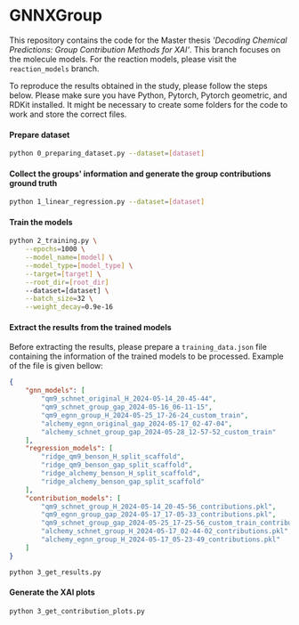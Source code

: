# GNNXGroup

This repository contains the code for the Master thesis *'Decoding Chemical Predictions: Group Contribution Methods for XAI'*. This branch focuses on the molecule models. For the reaction models, please visit the `reaction_models` branch.

To reproduce the results obtained in the study, please follow the steps below. Please make sure you have Python, Pytorch, Pytorch geometric, and RDKit installed. It might be necessary to create some folders for the code to work and store the correct files. 

#### Prepare dataset
```bash
python 0_preparing_dataset.py --dataset=[dataset]
```

#### Collect the groups' information and generate the group contributions ground truth
```bash
python 1_linear_regression.py --dataset=[dataset]
```

#### Train the models
```bash
python 2_training.py \
    --epochs=1000 \
    --model_name=[model] \
    --model_type=[model_type] \
    --target=[target] \
    --root_dir=[root_dir] 
    --dataset=[dataset] \
    --batch_size=32 \
    --weight_decay=0.9e-16
```

#### Extract the results from the trained models

Before extracting the results, please prepare a `training_data.json` file containing the information of the trained models to be processed. Example of the file is given bellow:

```json
{
    "gnn_models": [
        "qm9_schnet_original_H_2024-05-14_20-45-44",
        "qm9_schnet_group_gap_2024-05-16_06-11-15",
        "qm9_egnn_group_H_2024-05-25_17-26-24_custom_train",
        "alchemy_egnn_original_gap_2024-05-17_02-47-04",
        "alchemy_schnet_group_gap_2024-05-28_12-57-52_custom_train"
    ],
    "regression_models": [
        "ridge_qm9_benson_H_split_scaffold",
        "ridge_qm9_benson_gap_split_scaffold",
        "ridge_alchemy_benson_H_split_scaffold",
        "ridge_alchemy_benson_gap_split_scaffold"
    ],
    "contribution_models": [
        "qm9_schnet_group_H_2024-05-14_20-45-56_contributions.pkl",
        "qm9_egnn_group_gap_2024-05-17_17-05-33_contributions.pkl",
        "qm9_schnet_group_gap_2024-05-25_17-25-56_custom_train_contributions.pkl",
        "alchemy_schnet_group_H_2024-05-17_02-44-02_contributions.pkl",
        "alchemy_egnn_group_H_2024-05-17_05-23-49_contributions.pkl"
    ]
}
```

```bash
python 3_get_results.py
```

#### Generate the XAI plots
```bash
python 3_get_contribution_plots.py
```

